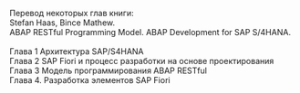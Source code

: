 Перевод некоторых глав книги:
<br> Stefan Haas, Bince Mathew.
<br> ABAP RESTful Programming Model. ABAP Development for SAP S/4HANA.<br>
<br> Глава 1 Архитектура SAP/S4HANA
<br> Глава 2 SAP Fiori и процесс разработки на основе проектирования
<br> Глава 3 Модель программирования ABAP RESTful
<br> Глава 4. Разработка элементов SAP Fiori
